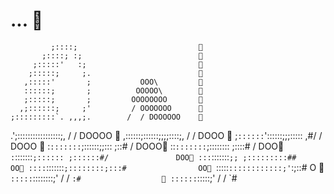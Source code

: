 #               ...                            
             ;::::;                           
           ;::::; :;                          
         ;:::::'   :;                         
        ;:::::;     ;.                        
       ,:::::'       ;           OOO\         
       ::::::;       ;          OOOOO\        
       ;:::::;       ;         OOOOOOOO       
      ,;::::::;     ;'         / OOOOOOO      
    ;:::::::::`. ,,,;.        /  / DOOOOOO    
  .';:::::::::::::::::;,     /  /     DOOOO   
 ,::::::;::::::;;;;::::;,   /  /        DOOO  
;`::::::`'::::::;;;::::: ,#/  /          DOOO 
:`:::::::`;::::::;;::: ;::#  /            DOOO
::`:::::::`;:::::::: ;::::# /              DOO
`:`:::::::`;:::::: ;::::::#/               DOO
 :::`:::::::`;; ;:::::::::##                OO
 ::::`:::::::`;::::::::;:::#                OO
 `:::::`::::::::::::;'`:;::#                O 
  `:::::`::::::::;' /  / `:#                  
   ::::::`:::::;'  /  /   `#              
